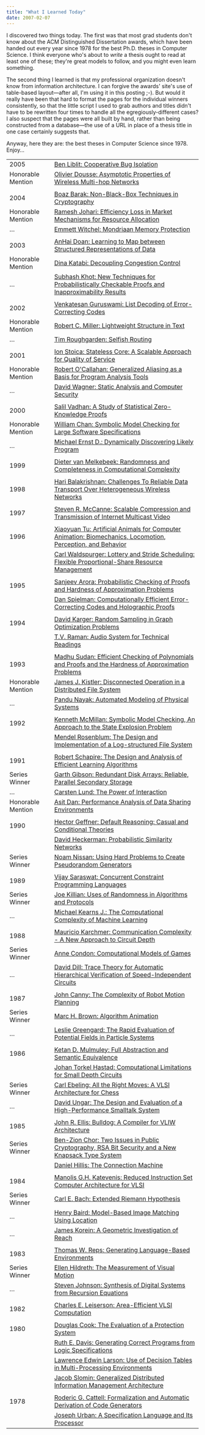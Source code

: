 ```yaml
---
title: "What I Learned Today"
date: 2007-02-07
---
```

I discovered two things today.  The first was that most grad students don't know about the ACM Distinguished Dissertation awards, which have been handed out every year since 1978 for the best Ph.D. theses in Computer Science.  I think everyone who's about to <em>write</em> a thesis ought to read at least one of these; they're great models to follow, and you might even learn something.

The second thing I learned is that my professional organization doesn't know from information architecture.  I can forgive the awards' site's use of table-based layout—after all, I'm using it in this posting ;-).  But would it really have been that hard to format the pages for the individual winners consistently, so that the little script I used to grab authors and titles didn't have to be rewritten four times to handle all the egregiously-different cases?  I also suspect that the pages were all built by hand, rather than being constructed from a database—the use of a URL in place of a thesis title in one case certainly suggests that.

Anyway, here they are: the best theses in Computer Science since 1978.  Enjoy…
<table cellpadding="3">
<tr>
<td>2005</td>
<td><a href="http://awards.acm.org/doctoral%5Fdissertation/citation.cfm?id=3953940&srt=all&aw=146&ao=DOCDISRT">Ben Liblit: Cooperative Bug Isolation</a></td>
</tr>
<tr>
<td>Honorable Mention</td>
<td><a href="http://awards.acm.org/doctoral%5Fdissertation/citation.cfm?id=1733470&srt=all&aw=146&ao=DOCDISRT">Olivier Dousse: Asymptotic Properties of Wireless Multi-hop Networks</a></td>
</tr>
<tr>
<td></td>
</tr>
<tr>
<td>2004</td>
<td><a href="http://awards.acm.org/doctoral%5Fdissertation/citation.cfm?id=0408833&srt=all&aw=146&ao=DOCDISRT">Boaz Barak: Non-Black-Box Techniques in Cryptography</a></td>
</tr>
<tr>
<td>Honorable Mention</td>
<td><a href="http://awards.acm.org/doctoral%5Fdissertation/citation.cfm?id=3275857&srt=all&aw=146&ao=DOCDISRT">Ramesh Johari: Efficiency Loss in Market Mechanisms for Resource Allocation</a></td>
</tr>
<tr>
<td>…</td>
<td><a href="http://awards.acm.org/doctoral%5Fdissertation/citation.cfm?id=1451802&srt=all&aw=146&ao=DOCDISRT">Emmett Witchel: Mondriaan Memory Protection</a></td>
</tr>
<tr>
<td></td>
</tr>
<tr>
<td>2003</td>
<td><a href="http://awards.acm.org/doctoral%5Fdissertation/citation.cfm?id=7335683&srt=all&aw=146&ao=DOCDISRT">AnHai Doan: Learning to Map between Structured Representations of Data</a></td>
</tr>
<tr>
<td>Honorable Mention</td>
<td><a href="http://awards.acm.org/doctoral%5Fdissertation/citation.cfm?id=6597716&srt=all&aw=146&ao=DOCDISRT">Dina Katabi: Decoupling Congestion Control</a></td>
</tr>
<tr>
<td>…</td>
<td><a href="http://awards.acm.org/doctoral%5Fdissertation/citation.cfm?id=8538828&srt=all&aw=146&ao=DOCDISRT">Subhash Khot: New Techniques for Probabilistically Checkable Proofs and Inapproximability Results</a></td>
</tr>
<tr>
<td></td>
</tr>
<tr>
<td>2002</td>
<td><a href="http://awards.acm.org/doctoral%5Fdissertation/citation.cfm?id=3483647&srt=all&aw=146&ao=DOCDISRT">Venkatesan Guruswami: List Decoding of Error-Correcting Codes</a></td>
</tr>
<tr>
<td>Honorable Mention</td>
<td><a href="http://awards.acm.org/doctoral%5Fdissertation/citation.cfm?id=9404379&srt=all&aw=146&ao=DOCDISRT">Robert C. Miller: Lightweight Structure in Text</a></td>
</tr>
<tr>
<td>…</td>
<td><a href="http://awards.acm.org/doctoral%5Fdissertation/citation.cfm?id=5035798&srt=all&aw=146&ao=DOCDISRT">Tim Roughgarden: Selfish Routing</a></td>
</tr>
<tr>
<td></td>
</tr>
<tr>
<td>2001</td>
<td><a href="http://awards.acm.org/doctoral%5Fdissertation/citation.cfm?id=4579408&srt=all&aw=146&ao=DOCDISRT">Ion Stoica: Stateless Core: A Scalable Approach for Quality of Service</a></td>
</tr>
<tr>
<td>Honorable Mention</td>
<td><a href="http://awards.acm.org/doctoral%5Fdissertation/citation.cfm?id=1221561&srt=all&aw=146&ao=DOCDISRT">Robert O'Callahan: Generalized Aliasing as a Basis for Program Analysis Tools</a></td>
</tr>
<tr>
<td>…</td>
<td><a href="http://awards.acm.org/doctoral%5Fdissertation/citation.cfm?id=4973493&srt=all&aw=146&ao=DOCDISRT">David Wagner: Static Analysis and Computer Security</a></td>
</tr>
<tr>
<td></td>
</tr>
<tr>
<td>2000</td>
<td><a href="http://awards.acm.org/doctoral%5Fdissertation/citation.cfm?id=9445620&srt=all&aw=146&ao=DOCDISRT">Salil Vadhan: A Study of Statistical Zero-Knowledge Proofs</a></td>
</tr>
<tr>
<td>Honorable Mention</td>
<td><a href="http://awards.acm.org/doctoral%5Fdissertation/citation.cfm?id=6090895&srt=all&aw=146&ao=DOCDISRT">William Chan: Symbolic Model Checking for Large Software Specifications</a></td>
</tr>
<tr>
<td>…</td>
<td><a href="http://awards.acm.org/doctoral%5Fdissertation/citation.cfm?id=0439664&srt=all&aw=146&ao=DOCDISRT">Michael Ernst D.: Dynamically Discovering Likely Program</a></td>
</tr>
<tr>
<td></td>
</tr>
<tr>
<td>1999</td>
<td><a href="http://awards.acm.org/doctoral%5Fdissertation/citation.cfm?id=7183705&srt=all&aw=146&ao=DOCDISRT">Dieter van Melkebeek: Randomness and Completeness in Computational Complexity</a></td>
</tr>
<tr>
<td></td>
</tr>
<tr>
<td>1998</td>
<td><a href="http://awards.acm.org/doctoral%5Fdissertation/citation.cfm?id=8110079&srt=all&aw=146&ao=DOCDISRT">Hari Balakrishnan: Challenges To Reliable Data Transport Over Heterogeneous Wireless Networks</a></td>
</tr>
<tr>
<td></td>
</tr>
<tr>
<td>1997</td>
<td><a href="http://awards.acm.org/doctoral%5Fdissertation/citation.cfm?id=4076706&srt=all&aw=146&ao=DOCDISRT">Steven R. McCanne: Scalable Compression and Transmission of Internet Multicast Video</a></td>
</tr>
<tr>
<td></td>
</tr>
<tr>
<td>1996</td>
<td><a href="http://awards.acm.org/doctoral%5Fdissertation/citation.cfm?id=9113567&srt=all&aw=146&ao=DOCDISRT">Xiaoyuan Tu: Artificial Animals for Computer Animation: Biomechanics, Locomotion, Perception, and Behavior</a></td>
</tr>
<tr>
<td></td>
<td><a href="http://awards.acm.org/doctoral%5Fdissertation/citation.cfm?id=8547542&srt=all&aw=146&ao=DOCDISRT">Carl Waldspurger: Lottery and Stride Scheduling: Flexible Proportional-Share Resource Management</a></td>
</tr>
<tr>
<td></td>
</tr>
<tr>
<td>1995</td>
<td><a href="http://awards.acm.org/doctoral%5Fdissertation/citation.cfm?id=5314209&srt=all&aw=146&ao=DOCDISRT">Sanjeev Arora: Probabilistic Checking of Proofs and Hardness of Approximation Problems</a></td>
</tr>
<tr>
<td></td>
<td><a href="http://awards.acm.org/doctoral%5Fdissertation/citation.cfm?id=7057233&srt=all&aw=146&ao=DOCDISRT">Dan Spielman: Computationally Efficient Error-Correcting Codes and Holographic Proofs</a></td>
</tr>
<tr>
<td></td>
</tr>
<tr>
<td>1994</td>
<td><a href="http://awards.acm.org/doctoral%5Fdissertation/citation.cfm?id=6175489&srt=all&aw=146&ao=DOCDISRT">David Karger: Random Sampling in Graph Optimization Problems</a></td>
</tr>
<tr>
<td></td>
<td><a href="http://awards.acm.org/doctoral%5Fdissertation/citation.cfm?id=4110221&srt=all&aw=146&ao=DOCDISRT">T.V. Raman: Audio System for Technical Readings</a></td>
</tr>
<tr>
<td></td>
</tr>
<tr>
<td>1993</td>
<td><a href="http://awards.acm.org/doctoral%5Fdissertation/citation.cfm?id=6538683&srt=all&aw=146&ao=DOCDISRT">Madhu Sudan: Efficient Checking of Polynomials and Proofs and the Hardness of Approximation Problems</a></td>
</tr>
<tr>
<td>Honorable Mention</td>
<td><a href="http://awards.acm.org/doctoral%5Fdissertation/citation.cfm?id=2549714&srt=all&aw=146&ao=DOCDISRT">James J. Kistler: Disconnected Operation in a Distributed File System</a></td>
</tr>
<tr>
<td>…</td>
<td><a href="http://awards.acm.org/doctoral%5Fdissertation/citation.cfm?id=3368949&srt=all&aw=146&ao=DOCDISRT">Pandu Nayak: Automated Modeling of Physical Systems</a></td>
</tr>
<tr>
<td></td>
</tr>
<tr>
<td>1992</td>
<td><a href="http://awards.acm.org/doctoral%5Fdissertation/citation.cfm?id=9954076&srt=all&aw=146&ao=DOCDISRT">Kenneth McMillan: Symbolic Model Checking, An Approach to the State Explosion Problem</a></td>
</tr>
<tr>
<td></td>
<td><a href="http://awards.acm.org/doctoral%5Fdissertation/citation.cfm?id=1311311&srt=all&aw=146&ao=DOCDISRT">Mendel Rosenblum: The Design and Implementation of a Log-structured File System</a></td>
</tr>
<tr>
<td></td>
</tr>
<tr>
<td>1991</td>
<td><a href="http://awards.acm.org/doctoral%5Fdissertation/citation.cfm?id=2161911&srt=all&aw=146&ao=DOCDISRT">Robert Schapire: The Design and Analysis of Efficient Learning Algorithms</a></td>
</tr>
<tr>
<td>Series Winner</td>
<td><a href="http://awards.acm.org/doctoral%5Fdissertation/citation.cfm?id=5551563&srt=all&aw=146&ao=DOCDISRT">Garth Gibson: Redundant Disk Arrays: Reliable, Parallel Secondary Storage</a></td>
</tr>
<tr>
<td>…</td>
<td><a href="http://awards.acm.org/doctoral%5Fdissertation/citation.cfm?id=2549057&srt=all&aw=146&ao=DOCDISRT">Carsten Lund: The Power of Interaction</a></td>
</tr>
<tr>
<td>Honorable Mention</td>
<td><a href="http://awards.acm.org/doctoral%5Fdissertation/citation.cfm?id=0290559&srt=all&aw=146&ao=DOCDISRT">Asit Dan: Performance Analysis of Data Sharing Environments</a></td>
</tr>
<tr>
<td></td>
</tr>
<tr>
<td>1990</td>
<td><a href="http://awards.acm.org/doctoral%5Fdissertation/citation.cfm?id=5299901&srt=all&aw=146&ao=DOCDISRT">Hector Geffner: Default Reasoning: Casual and Conditional Theories</a></td>
</tr>
<tr>
<td></td>
<td><a href="http://awards.acm.org/doctoral%5Fdissertation/citation.cfm?id=2522714&srt=all&aw=146&ao=DOCDISRT">David Heckerman: Probabilistic Similarity Networks</a></td>
</tr>
<tr>
<td>Series Winner</td>
<td><a href="http://awards.acm.org/doctoral%5Fdissertation/citation.cfm?id=4835220&srt=all&aw=146&ao=DOCDISRT">Noam Nissan: Using Hard Problems to Create Pseudorandom Generators</a></td>
</tr>
<tr>
<td></td>
</tr>
<tr>
<td>1989</td>
<td><a href="http://awards.acm.org/doctoral%5Fdissertation/citation.cfm?id=5790722&srt=all&aw=146&ao=DOCDISRT">Vijay Saraswat: Concurrent Constraint Programming Languages</a></td>
</tr>
<tr>
<td>Series Winner</td>
<td><a href="http://awards.acm.org/doctoral%5Fdissertation/citation.cfm?id=8456062&srt=all&aw=146&ao=DOCDISRT">Joe Killian: Uses of Randomness in Algorithms and Protocols</a></td>
</tr>
<tr>
<td>…</td>
<td><a href="http://awards.acm.org/doctoral%5Fdissertation/citation.cfm?id=8726735&srt=all&aw=146&ao=DOCDISRT">Michael Kearns J.: The Computational Complexity of Machine Learning</a></td>
</tr>
<tr>
<td></td>
</tr>
<tr>
<td>1988</td>
<td><a href="http://awards.acm.org/doctoral%5Fdissertation/citation.cfm?id=4685271&srt=all&aw=146&ao=DOCDISRT">Mauricio Karchmer: Communication Complexity - A New Approach to Circuit Depth</a></td>
</tr>
<tr>
<td>Series Winner</td>
<td><a href="http://awards.acm.org/doctoral%5Fdissertation/citation.cfm?id=3629668&srt=all&aw=146&ao=DOCDISRT">Anne Condon: Computational Models of Games</a></td>
</tr>
<tr>
<td>…</td>
<td><a href="http://awards.acm.org/doctoral%5Fdissertation/citation.cfm?id=3829098&srt=all&aw=146&ao=DOCDISRT">David Dill: Trace Theory for Automatic Hierarchical Verification of Speed-Independent Circuits</a></td>
</tr>
<tr>
<td></td>
</tr>
<tr>
<td>1987</td>
<td><a href="http://awards.acm.org/doctoral%5Fdissertation/citation.cfm?id=7245325&srt=all&aw=146&ao=DOCDISRT">John Canny: The Complexity of Robot Motion Planning</a></td>
</tr>
<tr>
<td>Series Winner</td>
<td><a href="http://awards.acm.org/doctoral%5Fdissertation/citation.cfm?id=2746110&srt=all&aw=146&ao=DOCDISRT">Marc H. Brown: Algorithm Animation</a></td>
</tr>
<tr>
<td>…</td>
<td><a href="http://awards.acm.org/doctoral%5Fdissertation/citation.cfm?id=4423211&srt=all&aw=146&ao=DOCDISRT">Leslie Greengard: The Rapid Evaluation of Potential Fields in Particle Systems</a></td>
</tr>
<tr>
<td></td>
</tr>
<tr>
<td>1986</td>
<td><a href="http://awards.acm.org/doctoral%5Fdissertation/citation.cfm?id=5653003&srt=all&aw=146&ao=DOCDISRT">Ketan D. Mulmuley: Full Abstraction and Semantic Equivalence</a></td>
</tr>
<tr>
<td></td>
<td><a href="http://awards.acm.org/doctoral%5Fdissertation/citation.cfm?id=4220823&srt=all&aw=146&ao=DOCDISRT">Johan Torkel Hastad: Computational Limitations for Small Depth Circuits</a></td>
</tr>
<tr>
<td>Series Winner</td>
<td><a href="http://awards.acm.org/doctoral%5Fdissertation/citation.cfm?id=7337103&srt=all&aw=146&ao=DOCDISRT">Carl Ebeling: All the Right Moves: A VLSI Architecture for Chess</a></td>
</tr>
<tr>
<td>…</td>
<td><a href="http://awards.acm.org/doctoral%5Fdissertation/citation.cfm?id=9867937&srt=all&aw=146&ao=DOCDISRT">David Ungar: The Design and Evaluation of a High-Performance Smalltalk System</a></td>
</tr>
<tr>
<td></td>
</tr>
<tr>
<td>1985</td>
<td><a href="http://awards.acm.org/doctoral%5Fdissertation/citation.cfm?id=9267768&srt=all&aw=146&ao=DOCDISRT">John R. Ellis: Bulldog: A Compiler for VLIW Architecture</a></td>
</tr>
<tr>
<td>Series Winner</td>
<td><a href="http://awards.acm.org/doctoral%5Fdissertation/citation.cfm?id=1663126&srt=all&aw=146&ao=DOCDISRT">Ben-Zion Chor: Two Issues in Public Cryptography, RSA Bit Security and a New Knapsack Type System</a></td>
</tr>
<tr>
<td></td>
<td><a href="http://awards.acm.org/doctoral%5Fdissertation/citation.cfm?id=7120739&srt=all&aw=146&ao=DOCDISRT">Daniel Hillis: The Connection Machine</a></td>
</tr>
<tr>
<td></td>
</tr>
<tr>
<td>1984</td>
<td><a href="http://awards.acm.org/doctoral%5Fdissertation/citation.cfm?id=9299902&srt=all&aw=146&ao=DOCDISRT">Manolis G.H. Katevenis: Reduced Instruction Set Computer Architecture for VLSI</a></td>
</tr>
<tr>
<td>Series Winner</td>
<td><a href="http://awards.acm.org/doctoral%5Fdissertation/citation.cfm?id=8502149&srt=all&aw=146&ao=DOCDISRT">Carl E. Bach: Extended Riemann Hypothesis</a></td>
</tr>
<tr>
<td>…</td>
<td><a href="http://awards.acm.org/doctoral%5Fdissertation/citation.cfm?id=2052808&srt=all&aw=146&ao=DOCDISRT">Henry Baird: Model-Based Image Matching Using Location</a></td>
</tr>
<tr>
<td>…</td>
<td><a href="http://awards.acm.org/doctoral%5Fdissertation/citation.cfm?id=4970565&srt=all&aw=146&ao=DOCDISRT">James Korein: A Geometric Investigation of Reach</a></td>
</tr>
<tr>
<td></td>
</tr>
<tr>
<td>1983</td>
<td><a href="http://awards.acm.org/doctoral%5Fdissertation/citation.cfm?id=4177506&srt=all&aw=146&ao=DOCDISRT">Thomas W. Reps: Generating Language-Based Environments</a></td>
</tr>
<tr>
<td>Series Winner</td>
<td><a href="http://awards.acm.org/doctoral%5Fdissertation/citation.cfm?id=1302091&srt=all&aw=146&ao=DOCDISRT">Ellen Hildreth: The Measurement of Visual Motion</a></td>
</tr>
<tr>
<td>…</td>
<td><a href="http://awards.acm.org/doctoral%5Fdissertation/citation.cfm?id=2193976&srt=all&aw=146&ao=DOCDISRT">Steven Johnson: Synthesis of Digital Systems from Recursion Equations</a></td>
</tr>
<tr>
<td></td>
</tr>
<tr>
<td>1982</td>
<td><a href="http://awards.acm.org/doctoral%5Fdissertation/citation.cfm?id=2915165&srt=all&aw=146&ao=DOCDISRT">Charles E. Leiserson: Area-Efficient VLSI Computation</a></td>
</tr>
<tr>
<td></td>
</tr>
<tr>
<td>1980</td>
<td><a href="http://awards.acm.org/doctoral%5Fdissertation/citation.cfm?id=2243997&srt=all&aw=146&ao=DOCDISRT">Douglas Cook: The Evaluation of a Protection System</a></td>
</tr>
<tr>
<td></td>
<td><a href="http://awards.acm.org/doctoral%5Fdissertation/citation.cfm?id=6138659&srt=all&aw=146&ao=DOCDISRT">Ruth E. Davis: Generating Correct Programs from Logic Specifications</a></td>
</tr>
<tr>
<td></td>
<td><a href="http://awards.acm.org/doctoral%5Fdissertation/citation.cfm?id=5221851&srt=all&aw=146&ao=DOCDISRT">Lawrence Edwin Larson: Use of Decision Tables in Multi-Processing Environments</a></td>
</tr>
<tr>
<td></td>
<td><a href="http://awards.acm.org/doctoral%5Fdissertation/citation.cfm?id=3083962&srt=all&aw=146&ao=DOCDISRT">Jacob Slomin: Generalized Distributed Information Management Architecture</a></td>
</tr>
<tr>
<td></td>
</tr>
<tr>
<td>1978</td>
<td><a href="http://awards.acm.org/doctoral%5Fdissertation/citation.cfm?id=3796779&srt=all&aw=146&ao=DOCDISRT">Roderic G. Cattell: Formalization and Automatic Derivation of Code Generators</a></td>
</tr>
<tr>
<td></td>
<td><a href="http://awards.acm.org/doctoral%5Fdissertation/citation.cfm?id=1921243&srt=all&aw=146&ao=DOCDISRT">Joseph Urban: A Specification Language and Its Processor</a></td>
</tr>
</table>
